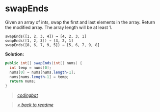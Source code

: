 # swapEnds

Given an array of ints, swap the first and last elements in the array. Return the modified array. The array length will be at least 1.

```
swapEnds([1, 2, 3, 4]) → [4, 2, 3, 1]
swapEnds([1, 2, 3]) → [3, 2, 1]
swapEnds([8, 6, 7, 9, 5]) → [5, 6, 7, 9, 8]
```

**Solution:**

```java
public int[] swapEnds(int[] nums) {
  int temp = nums[0];
  nums[0] = nums[nums.length-1];
  nums[nums.length-1] = temp;
  return nums;
}
```

> _[codingbat](http://codingbat.com/prob/p118044)_

> [< _back to readme_](/README.md)